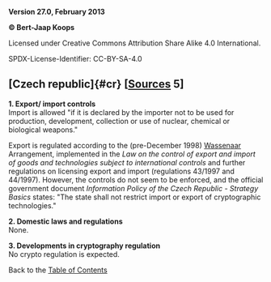 **Version 27.0, February 2013**

**© Bert-Jaap Koops**

Licensed under Creative Commons Attribution Share Alike 4.0 International.

SPDX-License-Identifier: CC-BY-SA-4.0

## [Czech republic]{#cr} \[[Sources](cls-srce.htm) 5\]

**1. Export/ import controls**\
Import is allowed \"if it is declared by the importer not to be used for
production, development, collection or use of nuclear, chemical or
biological weapons.\"

Export is regulated according to the (pre-December 1998)
[Wassenaar](#Wassenaar) Arrangement, implemented in the *Law on the
control of export and import of goods and technologies subject to
international controls* and further regulations on licensing export and
import (regulations 43/1997 and 44/1997). However, the controls do not
seem to be enforced, and the official government document *Information
Policy of the Czech Republic - Strategy Basics* states: \"The state
shall not restrict import or export of cryptographic technologies.\"

**2. Domestic laws and regulations**\
None.

**3. Developments in cryptography regulation**\
No crypto regulation is expected.

Back to the [Table of Contents](index.html#toc)
